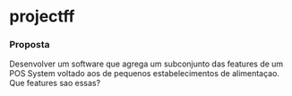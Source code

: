 # projectff

### Proposta
  Desenvolver um software que agrega um subconjunto das features de um POS System voltado aos de pequenos estabelecimentos de alimentaçao.
  Que features sao essas?
